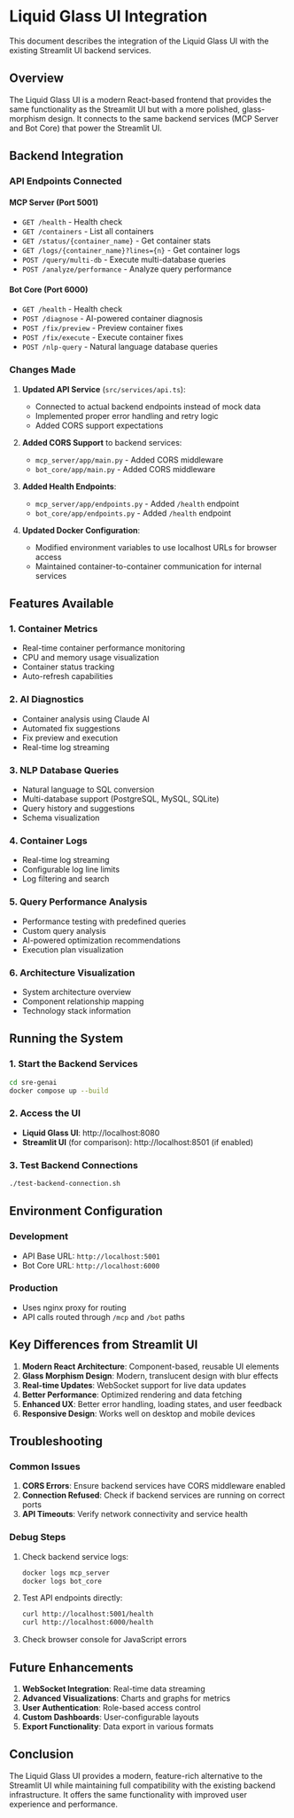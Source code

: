 # Liquid Glass UI Integration

This document describes the integration of the Liquid Glass UI with the existing Streamlit UI backend services.

## Overview

The Liquid Glass UI is a modern React-based frontend that provides the same functionality as the Streamlit UI but with a more polished, glass-morphism design. It connects to the same backend services (MCP Server and Bot Core) that power the Streamlit UI.

## Backend Integration

### API Endpoints Connected

#### MCP Server (Port 5001)
- `GET /health` - Health check
- `GET /containers` - List all containers
- `GET /status/{container_name}` - Get container stats
- `GET /logs/{container_name}?lines={n}` - Get container logs
- `POST /query/multi-db` - Execute multi-database queries
- `POST /analyze/performance` - Analyze query performance

#### Bot Core (Port 6000)
- `GET /health` - Health check
- `POST /diagnose` - AI-powered container diagnosis
- `POST /fix/preview` - Preview container fixes
- `POST /fix/execute` - Execute container fixes
- `POST /nlp-query` - Natural language database queries

### Changes Made

1. **Updated API Service** (`src/services/api.ts`):
   - Connected to actual backend endpoints instead of mock data
   - Implemented proper error handling and retry logic
   - Added CORS support expectations

2. **Added CORS Support** to backend services:
   - `mcp_server/app/main.py` - Added CORS middleware
   - `bot_core/app/main.py` - Added CORS middleware

3. **Added Health Endpoints**:
   - `mcp_server/app/endpoints.py` - Added `/health` endpoint
   - `bot_core/app/endpoints.py` - Added `/health` endpoint

4. **Updated Docker Configuration**:
   - Modified environment variables to use localhost URLs for browser access
   - Maintained container-to-container communication for internal services

## Features Available

### 1. Container Metrics
- Real-time container performance monitoring
- CPU and memory usage visualization
- Container status tracking
- Auto-refresh capabilities

### 2. AI Diagnostics
- Container analysis using Claude AI
- Automated fix suggestions
- Fix preview and execution
- Real-time log streaming

### 3. NLP Database Queries
- Natural language to SQL conversion
- Multi-database support (PostgreSQL, MySQL, SQLite)
- Query history and suggestions
- Schema visualization

### 4. Container Logs
- Real-time log streaming
- Configurable log line limits
- Log filtering and search

### 5. Query Performance Analysis
- Performance testing with predefined queries
- Custom query analysis
- AI-powered optimization recommendations
- Execution plan visualization

### 6. Architecture Visualization
- System architecture overview
- Component relationship mapping
- Technology stack information

## Running the System

### 1. Start the Backend Services
```bash
cd sre-genai
docker compose up --build
```

### 2. Access the UI
- **Liquid Glass UI**: http://localhost:8080
- **Streamlit UI** (for comparison): http://localhost:8501 (if enabled)

### 3. Test Backend Connections
```bash
./test-backend-connection.sh
```

## Environment Configuration

### Development
- API Base URL: `http://localhost:5001`
- Bot Core URL: `http://localhost:6000`

### Production
- Uses nginx proxy for routing
- API calls routed through `/mcp` and `/bot` paths

## Key Differences from Streamlit UI

1. **Modern React Architecture**: Component-based, reusable UI elements
2. **Glass Morphism Design**: Modern, translucent design with blur effects
3. **Real-time Updates**: WebSocket support for live data updates
4. **Better Performance**: Optimized rendering and data fetching
5. **Enhanced UX**: Better error handling, loading states, and user feedback
6. **Responsive Design**: Works well on desktop and mobile devices

## Troubleshooting

### Common Issues

1. **CORS Errors**: Ensure backend services have CORS middleware enabled
2. **Connection Refused**: Check if backend services are running on correct ports
3. **API Timeouts**: Verify network connectivity and service health

### Debug Steps

1. Check backend service logs:
   ```bash
   docker logs mcp_server
   docker logs bot_core
   ```

2. Test API endpoints directly:
   ```bash
   curl http://localhost:5001/health
   curl http://localhost:6000/health
   ```

3. Check browser console for JavaScript errors

## Future Enhancements

1. **WebSocket Integration**: Real-time data streaming
2. **Advanced Visualizations**: Charts and graphs for metrics
3. **User Authentication**: Role-based access control
4. **Custom Dashboards**: User-configurable layouts
5. **Export Functionality**: Data export in various formats

## Conclusion

The Liquid Glass UI provides a modern, feature-rich alternative to the Streamlit UI while maintaining full compatibility with the existing backend infrastructure. It offers the same functionality with improved user experience and performance.